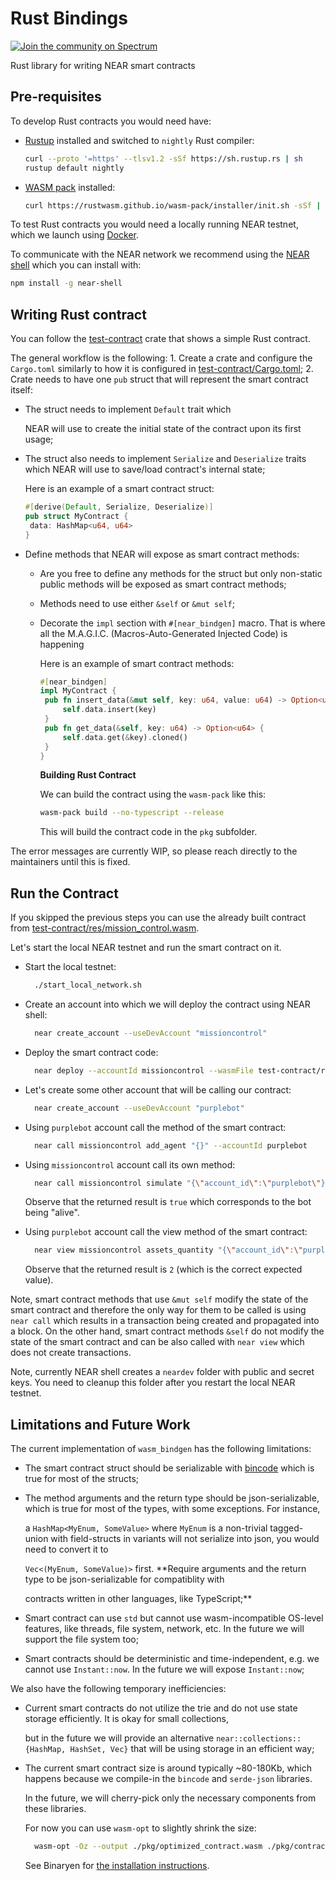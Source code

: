 # Rust Bindings

[![Join the community on Spectrum](https://withspectrum.github.io/badge/badge.svg)](https://spectrum.chat/near)

Rust library for writing NEAR smart contracts

## Pre-requisites

To develop Rust contracts you would need have:

* [Rustup](https://rustup.rs/) installed and switched to `nightly` Rust compiler:

  ```bash
  curl --proto '=https' --tlsv1.2 -sSf https://sh.rustup.rs | sh
  rustup default nightly
  ```

* [WASM pack](https://rustwasm.github.io/wasm-pack/) installed:

  ```bash
  curl https://rustwasm.github.io/wasm-pack/installer/init.sh -sSf | sh
  ```

To test Rust contracts you would need a locally running NEAR testnet, which we launch using [Docker](https://www.docker.com/products/docker-desktop).

To communicate with the NEAR network we recommend using the [NEAR shell](https://github.com/nearprotocol/near-shell) which you can install with:

```bash
npm install -g near-shell
```

## Writing Rust contract

You can follow the [test-contract](https://github.com/nearprotocol/docs/tree/59dd4aad80e70dc96fa9fbff5f98c18d604a0fc3/docs/api-documentation/test-contract/README.md) crate that shows a simple Rust contract.

The general workflow is the following: 1. Create a crate and configure the `Cargo.toml` similarly to how it is configured in [test-contract/Cargo.toml](https://github.com/nearprotocol/docs/tree/59dd4aad80e70dc96fa9fbff5f98c18d604a0fc3/docs/api-documentation/test-contract/Cargo.toml); 2. Crate needs to have one `pub` struct that will represent the smart contract itself:

* The struct needs to implement `Default` trait which

  NEAR will use to create the initial state of the contract upon its first usage;

* The struct also needs to implement `Serialize` and `Deserialize` traits which NEAR will use to save/load contract's internal state;

  Here is an example of a smart contract struct:

  ```rust
  #[derive(Default, Serialize, Deserialize)]
  pub struct MyContract {
   data: HashMap<u64, u64>
  }
  ```

* Define methods that NEAR will expose as smart contract methods:
  * Are you free to define any methods for the struct but only non-static public methods will be exposed as smart contract methods;
  * Methods need to use either `&self` or `&mut self`;
  * Decorate the `impl` section with `#[near_bindgen]` macro. That is where all the M.A.G.I.C. \(Macros-Auto-Generated Injected Code\) is happening

    Here is an example of smart contract methods:

    ```rust
    #[near_bindgen]
    impl MyContract {
     pub fn insert_data(&mut self, key: u64, value: u64) -> Option<u64> {
         self.data.insert(key)
     }
     pub fn get_data(&self, key: u64) -> Option<u64> {
         self.data.get(&key).cloned()
     }
    }
    ```

    **Building Rust Contract**

    We can build the contract using the `wasm-pack` like this:

    ```bash
    wasm-pack build --no-typescript --release
    ```

    This will build the contract code in the `pkg` subfolder.

The error messages are currently WIP, so please reach directly to the maintainers until this is fixed.

## Run the Contract

If you skipped the previous steps you can use the already built contract from [test-contract/res/mission\_control.wasm](https://github.com/nearprotocol/docs/tree/59dd4aad80e70dc96fa9fbff5f98c18d604a0fc3/docs/api-documentation/test-contract/res/mission_control.wasm).

Let's start the local NEAR testnet and run the smart contract on it.

* Start the local testnet:

  ```bash
    ./start_local_network.sh
  ```

* Create an account into which we will deploy the contract using NEAR shell:

  ```bash
    near create_account --useDevAccount "missioncontrol"
  ```

* Deploy the smart contract code:

  ```bash
    near deploy --accountId missioncontrol --wasmFile test-contract/res/mission_control.wasm
  ```

* Let's create some other account that will be calling our contract:

  ```bash
    near create_account --useDevAccount "purplebot"
  ```

* Using `purplebot` account call the method of the smart contract:

  ```bash
    near call missioncontrol add_agent "{}" --accountId purplebot
  ```

* Using `missioncontrol` account call its own method:

  ```bash
    near call missioncontrol simulate "{\"account_id\":\"purplebot\"}" --accountId missioncontrol
  ```

  Observe that the returned result is `true` which corresponds to the bot being "alive".

* Using `purplebot` account call the view method of the smart contract:

  ```bash
    near view missioncontrol assets_quantity "{\"account_id\":\"purplebot\",\"asset\":\"MissionTime\"}" --accountId missioncontrol
  ```

  Observe that the returned result is `2` \(which is the correct expected value\).

Note, smart contract methods that use `&mut self` modify the state of the smart contract and therefore the only way for them to be called is using `near call` which results in a transaction being created and propagated into a block. On the other hand, smart contract methods `&self` do not modify the state of the smart contract and can be also called with `near view` which does not create transactions.

Note, currently NEAR shell creates a `neardev` folder with public and secret keys. You need to cleanup this folder after you restart the local NEAR testnet.

## Limitations and Future Work

The current implementation of `wasm_bindgen` has the following limitations:

* The smart contract struct should be serializable with [bincode](https://crates.io/crates/bincode) which is true for most of the structs;
* The method arguments and the return type should be json-serializable, which is true for most of the types, with some exceptions. For instance,

  a `HashMap<MyEnum, SomeValue>` where `MyEnum` is a non-trivial tagged-union with field-structs in variants will not serialize into json, you would need to convert it to

  `Vec<(MyEnum, SomeValue)>` first. \*\*Require arguments and the return type to be json-serializable for compatiblity with

  contracts written in other languages, like TypeScript;\*\*

* Smart contract can use `std` but cannot use wasm-incompatible OS-level features, like threads, file system, network, etc. In the future we will support the file system too;
* Smart contracts should be deterministic and time-independent, e.g. we cannot use `Instant::now`. In the future we will expose `Instant::now`;

We also have the following temporary inefficiencies:

* Current smart contracts do not utilize the trie and do not use state storage efficiently. It is okay for small collections,

  but in the future we will provide an alternative `near::collections::{HashMap, HashSet, Vec}` that will be using storage in an efficient way;

* The current smart contract size is around typically ~80-180Kb, which happens because we compile-in the `bincode` and `serde-json` libraries.

  In the future, we will cherry-pick only the necessary components from these libraries.

  For now you can use `wasm-opt` to slightly shrink the size:

  ```bash
    wasm-opt -Oz --output ./pkg/optimized_contract.wasm ./pkg/contract.wasm
  ```

  See Binaryen for [the installation instructions](https://github.com/WebAssembly/binaryen).

